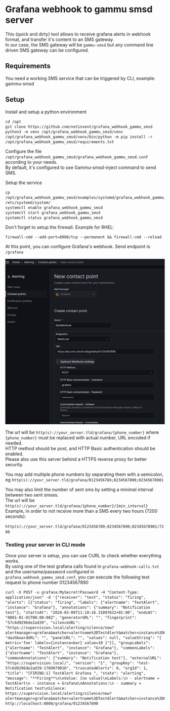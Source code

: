 # Grafana webhook to gammu smsd server

This (quick and dirty) tool allows to receive grafana alerts in webhook format, and transfer it's content to an SMS gateway.  
In our case, the SMS gateway will be `gammu-smsd` but any command line driven SMS gateway can be configured.

## Requirements

You need a working SMS service that can be triggered by CLI, example: gammu-smsd

## Setup

Install and setup a python environment
```
cd /opt
git clone https://github.com/netinvent/grafana_webhook_gammu_smsd
python3 -m venv /opt/grafana_webhook_gammu_smsd/venv
/opt/grafana_webhook_gammu_smsd/venv/bin/python -m pip install -r /opt/grafana_webhook_gammu_smsd/requirements.txt
```

Configure the file `/opt/grafana_webhook_gammu_smsd/grafana_webhook_gammu_smsd.conf` according to your needs.  
By default, it's configured to use Gammu-smsd-inject command to send SMS. 

Setup the service
```
cp /opt/grafana_webhook_gammu_smsd/examples/systemd/grafana_webhook_gammu_smsd.service /etc/systemd/system/
systemctl enable grafana_webhook_gammu_smsd
systemctl start grafana_webhook_gammu_smsd
systemctl status grafana_webhook_gammu_smsd
```

Don't forget to setup the firewall. Example for RHEL:
```
firewall-cmd --add-port=8080/tcp --permanent && firewall-cmd --reload
```

At this point, you can configure Grafana's webhook. Send endpoint is `/grafana` 

![image](img/new_webhook_grafana_9.5.png)

The url will be `http(s)://your_server.tld/grafana/{phone_number}` where `{phone_number}` must be replaced with actual number, URL encoded if needed.  
HTTP method should be post, and HTTP Basic authentication should be enabled.  
Please also use this server behind a HTTPS reverse proxy for better security.

You may add multiple phone numbers by separating them with a semicolon, eg
`http(s)://your_server.tld/grafana/0123456789;0234567890;02345678901`

You may also limit the number of sent sms by setting a minimal interval between two sent smses.  
The url will be `http(s)://your_server.tld/grafana/{phone_number}/{min_interval}`
Example, in order to not receive more than a SMS every two hours (7200 seconds):

`http(s)://your_server.tld/grafana/0123456789;0234567890;02345678901/7200`

### Testing your server in CLI mode

Once your server is setup, you can use CURL to check whether everything works.  
By using one of the test grafana calls found in `grafana-webhook-calls.txt` and the username/password configured in `grafana_webhook_gammu_smsd.conf`, you can execute the following test request to phone number 01234567890

```
curl -X POST -u grafana:MySecret!Password -H "Content-Type: application/json" -d '{"receiver": "test", "status": "firing", "alerts": [{"status": "firing", "labels": {"alertname": "TestAlert", "instance": "Grafana"}, "annotations": {"summary": "Notification test"}, "startsAt": "2024-03-09T11:10:16.31897622+01:00", "endsAt": "0001-01-01T00:00:00Z", "generatorURL": "", "fingerprint": "57c6d9296de2ad39", "silenceURL": "https://supervision.local/alerting/silence/new?alertmanager=grafana&matcher=alertname%3DTestAlert&matcher=instance%3DGrafana", "dashboardURL": "", "panelURL": "", "values": null, "valueString": "[ metric='foo' labels={instance=bar} value=10 ]"}], "groupLabels": {"alertname": "TestAlert", "instance": "Grafana"}, "commonLabels": {"alertname": "TestAlert", "instance": "Grafana"}, "commonAnnotations": {"summary": "Notification test"}, "externalURL": "https://supervision.local/", "version": "1", "groupKey": "test-57c6d9296de2ad39-1709979016", "truncatedAlerts": 0, "orgId": 1, "title": "[FIRING:1] TestAlert Grafana ", "state": "alerting", "message": "**Firing**\n\nValue: [no value]\nLabels:\n - alertname = TestAlert\n - instance = Grafana\nAnnotations:\n - summary = Notification test\nSilence: https://supervision.local/alerting/silence/new?alertmanager=grafana&matcher=alertname%3DTestAlert&matcher=instance%3DGrafana\n"}' http://localhost:8080/grafana/01234567890
```


